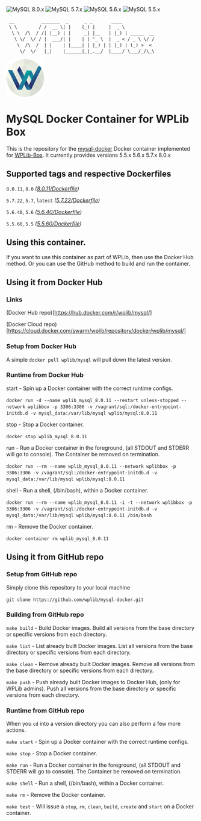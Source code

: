 ![MySQL 8.0.x](https://img.shields.io/badge/MySQL-8.0.x-green.svg)
![MySQL 5.7.x](https://img.shields.io/badge/MySQL-5.7.x-green.svg)
![MySQL 5.6.x](https://img.shields.io/badge/MySQL-5.6.x-green.svg)
![MySQL 5.5.x](https://img.shields.io/badge/MySQL-5.5.x-green.svg)

```
 __          _______  _      _ _       ____
 \ \        / /  __ \| |    (_) |     |  _ \
  \ \  /\  / /| |__) | |     _| |__   | |_) | _____  __
   \ \/  \/ / |  ___/| |    | | '_ \  |  _ < / _ \ \/ /
    \  /\  /  | |    | |____| | |_) | | |_) | (_) >  <
     \/  \/   |_|    |______|_|_.__/  |____/ \___/_/\_\
```

![WPLib-Box](https://github.com/wplib/wplib.github.io/raw/master/WPLib-Box-100x.png)


# MySQL Docker Container for WPLib Box
This is the repository for the [mysql-docker](https://www.mysql.com/) Docker container implemented for [WPLib-Box](https://github.com/wplib/wplib-box).
It currently provides versions 5.5.x 5.6.x 5.7.x 8.0.x


## Supported tags and respective Dockerfiles

`8.0.11`, `8.0` _([8.0.11/Dockerfile](https://github.com/wplib/mysql-docker/blob/master/8.0.11/Dockerfile))_

`5.7.22`, `5.7`, `latest` _([5.7.22/Dockerfile](https://github.com/wplib/mysql-docker/blob/master/5.7.22/Dockerfile))_

`5.6.40`, `5.6` _([5.6.40/Dockerfile](https://github.com/wplib/mysql-docker/blob/master/5.6.40/Dockerfile))_

`5.5.60`, `5.5` _([5.5.60/Dockerfile](https://github.com/wplib/mysql-docker/blob/master/5.5.60/Dockerfile))_


## Using this container.
If you want to use this container as part of WPLib, then use the Docker Hub method.
Or you can use the GitHub method to build and run the container.


## Using it from Docker Hub

### Links
(Docker Hub repo)[https://hub.docker.com/r/wplib/mysql/]

(Docker Cloud repo)[https://cloud.docker.com/swarm/wplib/repository/docker/wplib/mysql/]


### Setup from Docker Hub
A simple `docker pull wplib/mysql` will pull down the latest version.


### Runtime from Docker Hub
start - Spin up a Docker container with the correct runtime configs.

`docker run -d --name wplib_mysql_8.0.11 --restart unless-stopped --network wplibbox -p 3306:3306 -v /vagrant/sql:/docker-entrypoint-initdb.d -v mysql_data:/var/lib/mysql wplib/mysql:8.0.11`

stop - Stop a Docker container.

`docker stop wplib_mysql_8.0.11`

run - Run a Docker container in the foreground, (all STDOUT and STDERR will go to console). The Container be removed on termination.

`docker run --rm --name wplib_mysql_8.0.11 --network wplibbox -p 3306:3306 -v /vagrant/sql:/docker-entrypoint-initdb.d -v mysql_data:/var/lib/mysql wplib/mysql:8.0.11`

shell - Run a shell, (/bin/bash), within a Docker container.

`docker run --rm --name wplib_mysql_8.0.11 -i -t --network wplibbox -p 3306:3306 -v /vagrant/sql:/docker-entrypoint-initdb.d -v mysql_data:/var/lib/mysql wplib/mysql:8.0.11 /bin/bash`

rm - Remove the Docker container.

`docker container rm wplib_mysql_8.0.11`


## Using it from GitHub repo

### Setup from GitHub repo
Simply clone this repository to your local machine

`git clone https://github.com/wplib/mysql-docker.git`


### Building from GitHub repo
`make build` - Build Docker images. Build all versions from the base directory or specific versions from each directory.


`make list` - List already built Docker images. List all versions from the base directory or specific versions from each directory.


`make clean` - Remove already built Docker images. Remove all versions from the base directory or specific versions from each directory.


`make push` - Push already built Docker images to Docker Hub, (only for WPLib admins). Push all versions from the base directory or specific versions from each directory.


### Runtime from GitHub repo
When you `cd` into a version directory you can also perform a few more actions.

`make start` - Spin up a Docker container with the correct runtime configs.


`make stop` - Stop a Docker container.


`make run` - Run a Docker container in the foreground, (all STDOUT and STDERR will go to console). The Container be removed on termination.


`make shell` - Run a shell, (/bin/bash), within a Docker container.


`make rm` - Remove the Docker container.


`make test` - Will issue a `stop`, `rm`, `clean`, `build`, `create` and `start` on a Docker container.



